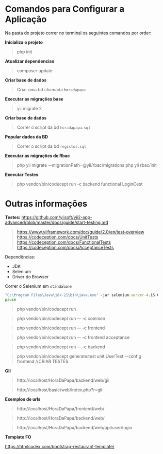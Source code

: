 # Comandos para Configurar a Aplicação

Na pasta do projeto correr no terminal os seguintes comandos por order:

**Inicializa o projeto**
>php init

**Atualizar dependencias**
>composer update

**Criar base de dados**
>Criar uma bd chamada `horadapapa`

**Executar as migrações base**
>yii migrate 2

**Criar base de dados**
>Correr o script da bd `horadapapa.sql`

**Popular dados da BD**
>Correr o script da bd `registos.sql`

**Executar as migrações de Rbac**
>php yii migrate --migrationPath=@yii/rbac/migrations
>php yii rbac/init

**Executar Testes**
>php vendor/bin/codecept run -c backend functional LoginCest

# Outras informações

**Testes:**
https://github.com/yiisoft/yii2-app-advanced/blob/master/docs/guide/start-testing.md
>https://www.yiiframework.com/doc/guide/2.0/en/test-overview
> https://codeception.com/docs/UnitTests
> https://codeception.com/docs/FunctionalTests
> https://codeception.com/docs/AcceptanceTests

Dependências:
- JDK
- Selenium
- Driver do Browser

Correr o Selenium em `standalone`
```bat
"C:\Program Files\Java\jdk-21\bin\java.exe" -jar selenium-server-4.15.0.jar standalone
pause
```

>php vendor/bin/codecept run

>php vendor/bin/codecept run -- -c common

>php vendor/bin/codecept run -- -c frontend

>php vendor/bin/codecept run -- -c frontend acceptance

>php vendor/bin/codecept run -- -c backend
 
> php vendor/bin/codecept generate:test unit UserTest --config frontend         //CRIAR TESTES


**GII**
>http://localhost/HoraDaPapa/backend/web/gii

>http://localhost/basic/web/index.php?r=gii

**Exemplos de urls**
>http://localhost/HoraDaPapa/frontend/web/

>http://localhost/HoraDaPapa/backend/web/

>http://localhost/HoraDaPapa/backend/web/api/user/login

**Template FO**

https://htmlcodex.com/bootstrap-restaurant-template/